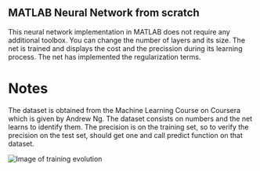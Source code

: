 ## MATLAB Neural Network from scratch
This neural network implementation in MATLAB does not require any additional toolbox. You can change the number of layers and its size. The net is trained and displays the cost and the precission during its learning process. The net has implemented the regularization terms. 

# Notes
The dataset is obtained from the Machine Learning Course on Coursera which is given by Andrew Ng. The dataset consists on numbers and the net learns to identify them. The precision is on the training set, so to verify the precision on the test set, should get one and call predict function on that dataset. 

![Image of training evolution](https://octodex.github.com/images/yaktocat.png)
